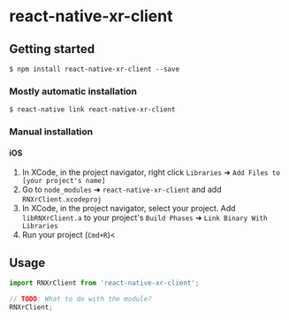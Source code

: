 
# react-native-xr-client

## Getting started

`$ npm install react-native-xr-client --save`

### Mostly automatic installation

`$ react-native link react-native-xr-client`

### Manual installation


#### iOS

1. In XCode, in the project navigator, right click `Libraries` ➜ `Add Files to [your project's name]`
2. Go to `node_modules` ➜ `react-native-xr-client` and add `RNXrClient.xcodeproj`
3. In XCode, in the project navigator, select your project. Add `libRNXrClient.a` to your project's `Build Phases` ➜ `Link Binary With Libraries`
4. Run your project (`Cmd+R`)<

## Usage
```javascript
import RNXrClient from 'react-native-xr-client';

// TODO: What to do with the module?
RNXrClient;
```
  